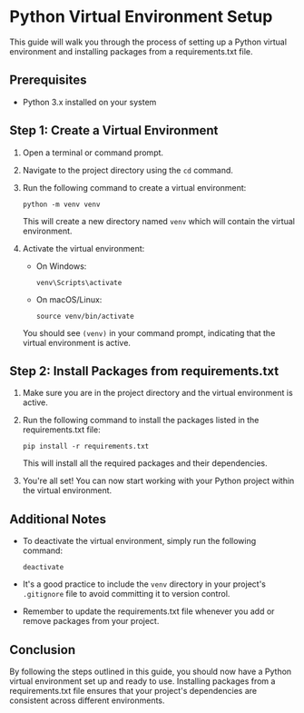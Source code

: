 # Python Virtual Environment Setup

This guide will walk you through the process of setting up a Python virtual environment and installing packages from a requirements.txt file.

## Prerequisites

- Python 3.x installed on your system

## Step 1: Create a Virtual Environment

1. Open a terminal or command prompt.
2. Navigate to the project directory using the `cd` command.
3. Run the following command to create a virtual environment:

    ```shell
    python -m venv venv
    ```

    This will create a new directory named `venv` which will contain the virtual environment.

4. Activate the virtual environment:

    - On Windows:

      ```shell
      venv\Scripts\activate
      ```

    - On macOS/Linux:

      ```shell
      source venv/bin/activate
      ```

    You should see `(venv)` in your command prompt, indicating that the virtual environment is active.

## Step 2: Install Packages from requirements.txt

1. Make sure you are in the project directory and the virtual environment is active.
2. Run the following command to install the packages listed in the requirements.txt file:

    ```shell
    pip install -r requirements.txt
    ```

    This will install all the required packages and their dependencies.

3. You're all set! You can now start working with your Python project within the virtual environment.

## Additional Notes

- To deactivate the virtual environment, simply run the following command:

  ```shell
  deactivate
  ```

- It's a good practice to include the `venv` directory in your project's `.gitignore` file to avoid committing it to version control.

- Remember to update the requirements.txt file whenever you add or remove packages from your project.

## Conclusion

By following the steps outlined in this guide, you should now have a Python virtual environment set up and ready to use. Installing packages from a requirements.txt file ensures that your project's dependencies are consistent across different environments.